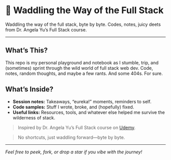# 🐤 Waddling the Way of the Full Stack

Waddling the way of the full stack, byte by byte.
Codes, notes, juicy deets from Dr. Angela Yu’s Full Stack course. 

---

## What’s This?

This repo is my personal playground and notebook as I stumble, trip, and (sometimes) sprint through the wild world of full stack web dev.
Code, notes, random thoughts, and maybe a few rants. And some 404s. For sure. 

## What’s Inside?

- **Session notes:** Takeaways, “eureka!” moments, reminders to self.
- **Code samples:** Stuff I wrote, broke, and (hopefully) fixed.
- **Useful links:** Resources, tools, and whatever else helped me survive the wilderness of stack.


> Inspired by Dr. Angela Yu’s Full Stack course on [Udemy](https://www.udemy.com/course/the-complete-web-development-bootcamp/).

> No shortcuts, just waddling forward—byte by byte.

---

*Feel free to peek, fork, or drop a star if you vibe with the journey!*
